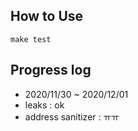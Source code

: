 ## How to Use

```
make test
```

## Progress log
- 2020/11/30 ~ 2020/12/01
- leaks : ok
- address sanitizer : ㅠㅠ
